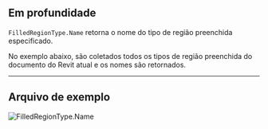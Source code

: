## Em profundidade
`FilledRegionType.Name` retorna o nome do tipo de região preenchida especificado.

No exemplo abaixo, são coletados todos os tipos de região preenchida do documento do Revit atual e os nomes são retornados.
___
## Arquivo de exemplo

![FilledRegionType.Name](./Revit.Elements.FilledRegionType.Name_img.jpg)
